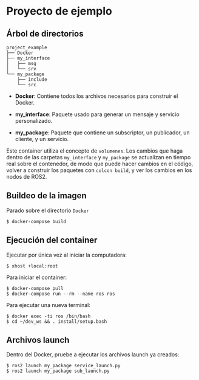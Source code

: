 # Proyecto de ejemplo

## Árbol de directorios
```
project_example
├── Docker
├── my_interface
│   ├── msg
│   └── srv
└── my_package
    ├── include
    └── src
```

* **Docker**: Contiene todos los archivos necesarios para construir el Docker.

* **my_interface**: Paquete usado para generar un mensaje y servicio personalizado.

* **my_package**: Paquete que contiene un subscriptor, un publicador, un cliente, y un servicio.

Este container utiliza el concepto de `volumenes`. Los cambios que haga dentro de las carpetas `my_interface` y `my_package` se actualizan en tiempo real sobre el contenedor, de modo que puede hacer cambios en el código, volver a construir los paquetes con `colcon build`, y ver los cambios en los nodos de ROS2.

## Buildeo de la imagen

Parado sobre el directorio `Docker`
```
$ docker-compose build
```

## Ejecución del container
Ejecutar por única vez al iniciar la computadora:

```
$ xhost +local:root
```

Para iniciar el container:
```
$ docker-compose pull
$ docker-compose run --rm --name ros ros
```

Para ejecutar una nueva terminal:
```
$ docker exec -ti ros /bin/bash
$ cd ~/dev_ws && . install/setup.bash
```

## Archivos launch
Dentro del Docker, pruebe a ejecutar los archivos launch ya creados:
```
$ ros2 launch my_package service_launch.py
$ ros2 launch my_package sub_launch.py
```

